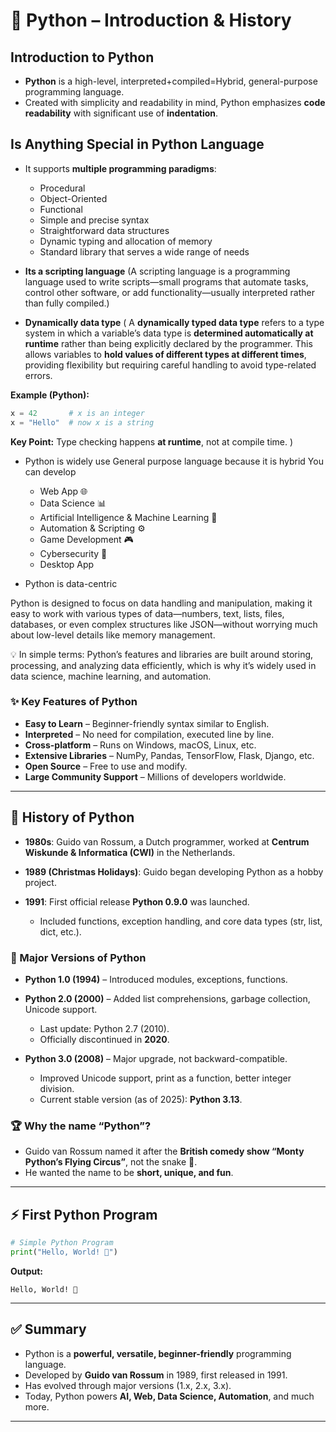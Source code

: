 # 🐍 Python – Introduction & History

##  Introduction to Python

* **Python** is a high-level, interpreted+compiled=Hybrid, general-purpose programming language.
* Created with simplicity and readability in mind, Python emphasizes **code readability** with significant use of **indentation**.

##  Is Anything Special in Python Language

* It supports **multiple programming paradigms**:

  * Procedural
  * Object-Oriented
  * Functional
  * Simple and precise syntax
  * Straightforward data structures
  * Dynamic typing and allocation of memory
  * Standard library that serves a wide range of needs
    
* **Its a scripting language** (A scripting language is a programming language used to write scripts—small programs that automate tasks, control other software, or add functionality—usually interpreted rather than fully compiled.)
*  **Dynamically data type** ( A **dynamically typed data type** refers to a type system in which a variable’s data type is **determined automatically at runtime** rather than being explicitly declared by the programmer. This allows variables to **hold values of different types at different times**, providing flexibility but requiring careful handling to avoid type-related errors.

**Example (Python):**

```python
x = 42       # x is an integer
x = "Hello"  # now x is a string
```

**Key Point:** Type checking happens **at runtime**, not at compile time.
)


* Python is widely use General purpose language because it is hybrid You can develop 

  * Web App 🌐
  * Data Science 📊
  * Artificial Intelligence & Machine Learning 🤖
  * Automation & Scripting ⚙️
  * Game Development 🎮
  * Cybersecurity 🔐
  * Desktop App
    
* Python is data-centric

Python is designed to focus on data handling and manipulation, making it easy to work with various types of data—numbers, text, lists, files, databases, or even complex structures like JSON—without worrying much about low-level details like memory management.

💡 In simple terms: Python’s features and libraries are built around storing, processing, and analyzing data efficiently, which is why it’s widely used in data science, machine learning, and automation.

### ✨ Key Features of Python

* **Easy to Learn** – Beginner-friendly syntax similar to English.
* **Interpreted** – No need for compilation, executed line by line.
* **Cross-platform** – Runs on Windows, macOS, Linux, etc.
* **Extensive Libraries** – NumPy, Pandas, TensorFlow, Flask, Django, etc.
* **Open Source** – Free to use and modify.
* **Large Community Support** – Millions of developers worldwide.

---

## 📖 History of Python

* **1980s**: Guido van Rossum, a Dutch programmer, worked at **Centrum Wiskunde & Informatica (CWI)** in the Netherlands.
* **1989 (Christmas Holidays)**: Guido began developing Python as a hobby project.
* **1991**: First official release **Python 0.9.0** was launched.

  * Included functions, exception handling, and core data types (str, list, dict, etc.).

### 📜 Major Versions of Python

* **Python 1.0 (1994)** – Introduced modules, exceptions, functions.
* **Python 2.0 (2000)** – Added list comprehensions, garbage collection, Unicode support.

  * Last update: Python 2.7 (2010).
  * Officially discontinued in **2020**.
* **Python 3.0 (2008)** – Major upgrade, not backward-compatible.

  * Improved Unicode support, print as a function, better integer division.
  * Current stable version (as of 2025): **Python 3.13**.

### 🏆 Why the name “Python”?

* Guido van Rossum named it after the **British comedy show “Monty Python’s Flying Circus”**, not the snake 🐍.
* He wanted the name to be **short, unique, and fun**.

---

## ⚡ First Python Program

```python
# Simple Python Program
print("Hello, World! 👋")
```

**Output:**

```
Hello, World! 👋
```

---

## ✅ Summary

* Python is a **powerful, versatile, beginner-friendly** programming language.
* Developed by **Guido van Rossum** in 1989, first released in 1991.
* Has evolved through major versions (1.x, 2.x, 3.x).
* Today, Python powers **AI, Web, Data Science, Automation**, and much more.

---
